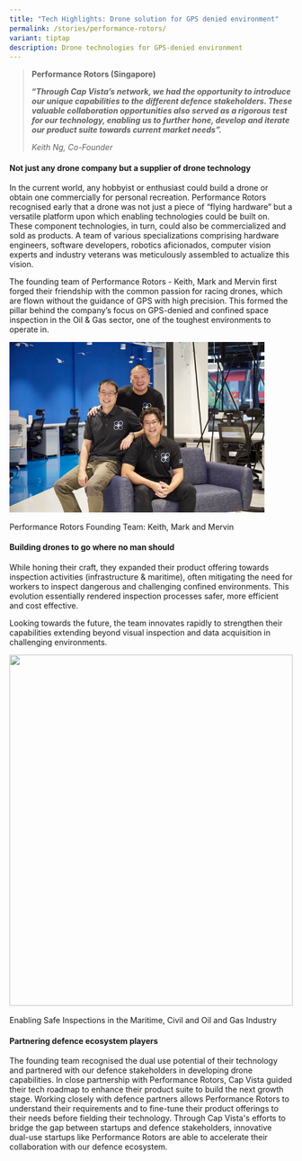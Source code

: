 ```yaml
---
title: "Tech Highlights: Drone solution for GPS denied environment"
permalink: /stories/performance-rotors/
variant: tiptap
description: Drone technologies for GPS-denied environment
---
```

<blockquote><p><strong>Performance Rotors (Singapore)</strong><br></p><p><strong>“<em>Through Cap Vista’s network, we had the opportunity to introduce our unique capabilities to the different defence stakeholders. These valuable collaboration opportunities also served as a rigorous test for our technology, enabling us to further hone, develop and iterate our product suite towards current market needs”.</em></strong></p><p><em>Keith Ng, Co-Founder</em></p></blockquote><h4><strong>Not just any drone company but a supplier of drone technology</strong></h4><p>In the current world, any hobbyist or enthusiast could build a drone or obtain one commercially for personal recreation. Performance Rotors recognised early that a drone was not just a piece of “flying hardware” but a versatile platform upon which enabling technologies could be built on. These component technologies, in turn, could also be commercialized and sold as products. A team of various specializations comprising hardware engineers, software developers, robotics aficionados, computer vision experts and industry veterans was meticulously assembled to actualize this vision.</p><p>The founding team of Performance Rotors - Keith, Mark and Mervin first forged their friendship with the common passion for racing drones, which are flown without the guidance of GPS with high precision. This formed the pillar behind the company’s focus on GPS-denied and confined space inspection in the Oil &amp; Gas sector, one of the toughest environments to operate in.&nbsp;</p><div class="isomer-image-wrapper"><img style="width: 90%;" height="auto" width="100%" alt="" src="/images/PHOTO_2024_01_11_16_36_32.jpg"></div><p>Performance Rotors Founding Team: Keith, Mark and Mervin</p><p></p><h4><strong>Building drones to go where no man should</strong></h4><p>While honing their craft, they expanded their product offering towards inspection activities (infrastructure &amp; maritime), often mitigating the need for workers to inspect dangerous and challenging confined environments. This evolution essentially rendered inspection processes safer, more efficient and cost effective.</p><p>Looking towards the future, the team innovates rapidly to strengthen their capabilities extending beyond visual inspection and data acquisition in challenging environments.&nbsp;&nbsp;</p><p></p><div class="isomer-image-wrapper"><img style="width: 100%;" height="624" width="554.6772850562019" src="https://lh7-us.googleusercontent.com/ovSwPpbIqlIsZCojzbKDAmacmBtJfoq3jbuGbc7pCwb4aj8G2kR1wSQB4nXyzO2vP1LgsxcY59rXsWvjkMZAKoVdDh94ye7XraHzEqIaGrgL7sTX_vuOu65UySZhJmTeZNX7z29M7c3iDhQDCEi8qwI"></div><p>Enabling Safe Inspections in the Maritime, Civil and Oil and Gas Industry </p><h4><strong>Partnering defence ecosystem players</strong></h4><p>The founding team recognised the dual use potential of their technology and partnered with our defence stakeholders in developing drone capabilities. In close partnership with Performance Rotors, Cap Vista guided their tech roadmap to enhance their product suite to build the next growth stage. Working closely with defence partners allows Performance Rotors to understand their requirements and to fine-tune their product offerings to their needs before fielding their technology. Through Cap Vista's efforts to bridge the gap between startups and defence stakeholders, innovative dual-use startups like Performance Rotors are able to accelerate their collaboration with our defence ecosystem.</p><p><br></p>